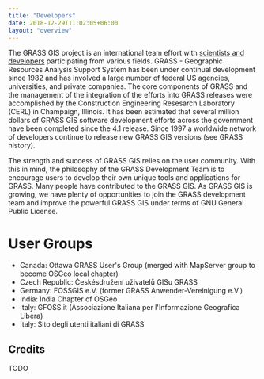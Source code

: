```yaml
---
title: "Developers"
date: 2018-12-29T11:02:05+06:00
layout: "overview"
---
```


The GRASS GIS project is an international team effort with [scientists and developers](https://grasswiki.osgeo.org/wiki/Team) participating from various fields. GRASS - Geographic Resources Analysis Support System has been under continual development since 1982 and has involved a large number of federal US agencies, universities, and private companies. The core components of GRASS and the management of the integration of the efforts into GRASS releases were accomplished by the Construction Engineering Resesarch Laboratory (CERL) in Champaign, Illinois. It has been estimated that several million dollars of GRASS GIS software development efforts across the government have been completed since the 4.1 release. Since 1997 a worldwide network of developers continue to release new GRASS GIS versions (see GRASS history).

The strength and success of GRASS GIS relies on the user community. With this in mind, the philosophy of the GRASS Development Team is to encourage users to develop their own unique tools and applications for GRASS. Many people have contributed to the GRASS GIS. As GRASS GIS is growing, we have plenty of opportunities to join the GRASS development team and improve the powerful GRASS GIS under terms of GNU General Public License.

# User Groups
- Canada: Ottawa GRASS User's Group (merged with MapServer group to become OSGeo local chapter)
- Czech Republic: Českésdružení uživatelů GISu GRASS
- Germany: FOSSGIS e.V. (former GRASS Anwender-Vereinigung e.V.)
- India: India Chapter of OSGeo
- Italy: GFOSS.it (Associazione Italiana per l'Informazione Geografica Libera)
- Italy: Sito degli utenti italiani di GRASS
## Credits

TODO
